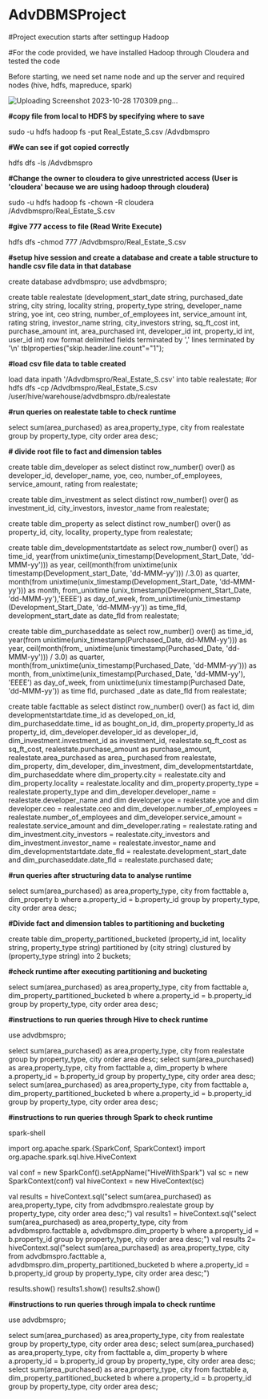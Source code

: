# AdvDBMSProject

#Project execution starts after settingup Hadoop

#For the code provided, we have installed Hadoop through Cloudera and tested the code

Before starting, we need set name node and up the server and required nodes (hive, hdfs, mapreduce, spark)

![Uploading Screenshot 2023-10-28 170309.png…]()


**#copy file from local to HDFS by specifying where to save**

sudo -u hdfs hadoop fs -put Real_Estate_S.csv /Advdbmspro

**#We can see if got copied correctly**

hdfs dfs -ls /Advdbmspro

**#Change the owner to cloudera to give unrestricted access (User is 'cloudera' because we are using hadoop through cloudera)**

sudo -u hdfs hadoop fs -chown -R cloudera /Advdbmspro/Real_Estate_S.csv

**#give 777 access to file (Read Write Execute)**

hdfs dfs -chmod 777 /Advdbmspro/Real_Estate_S.csv

**#setup hive session and create a database and create a table structure to handle csv file data in that database**

create database advdbmspro;
use advdbmspro;

create table realestate (development_start_date string, purchased_date string, city string, locality string, property_type string, developer_name string, yoe int, ceo string, number_of_employees int, service_amount int, rating string, investor_name string, city_investors string, sq_ft_cost int, purchase_amount int, area_purchased int, developer_id int, property_id int, user_id int) row format delimited fields terminated by ',' lines terminated by '\n' tblproperties("skip.header.line.count"="1");

**#load csv file data to table created**

load data inpath '/Advdbmspro/Real_Estate_S.csv' into table realestate;
#or
hdfs dfs -cp /Advdbmspro/Real_Estate_S.csv /user/hive/warehouse/advdbmspro.db/realestate

**#run queries on realestate table to check runtime**

select sum(area_purchased) as area,property_type, city from realestate group by property_type, city order area desc;

**# divide root file to fact and dimension tables**

create table dim_developer as select distinct row_number() over() as developer_id, developer_name, yoe, ceo, number_of_employees, service_amount, rating from realestate;

create table dim_investment as select distinct row_number() over() as investment_id, city_investors, investor_name from realestate;

create table dim_property as select distinct row_number() over() as property_id, city, locality, property_type from realestate;

create table dim_developmentstartdate as select row_number() over() as time_id, year(from unixtime(unix_timestamp(Development_Start_Date, 'dd-MMM-yy'))) as year, ceil(month(from unixtime(unix timestamp(Development_start_Date, 'dd-MMM-yy'))) /.3.0) as quarter, month(from unixtime(unix_timestamp(Development_Start_Date, 'dd-MMM-yy'))) as month, from_unixtime (unix_timestamp(Development_Start_Date, 'dd-MMM-yy'),'EEEE') as day_of_week, from_unixtime(unix_timestamp (Development_Start_Date, 'dd-MMM-yy')) as time_fld, development_start_date as date_fld from realestate;

create table dim_purchaseddate as select row_number() over() as time_id, year(from unixtime(unix_timestamp(Purchased_Date, dd-MMM-yy'))) as year, ceil(month(from_ unixtime(unix timestamp(Purchased_Date, 'dd-MMM-yy'))) / 3.0) as quarter, month(from_unixtime(unix_timestamp(Purchased_Date, 'dd-MMM-yy'))) as month, from_unixtime(unix_timestamp(Purchased_Date, 'dd-MMM-yy'), 'EEEE') as day_of_week, from unixtime(unix timestamp(Purchased Date, 'dd-MMM-yy')) as time fld, purchased _date as
date_fld from realestate;

create table facttable as select distinct row_number() over() as fact id, dim developmentstartdate.time_id as developed_on_id, dim_purchaseddate.time_ id as bought_on_id, dim_property.property_Id as property_id, dim_developer.developer_id as developer_id, dim_investment.investment_id as investment_id, realestate.sq_ft_cost as sq_ft_cost, realestate.purchase_amount as purchase_amount, realestate.area_purchased as area_ purchased from realestate, dim_property, dim_developer, dim_investment, dim_developmentstartdate, dim_purchaseddate where dim_property.city = realestate.city and dim_property.locality = realestate.locality and dim_property.property_type = realestate.property_type and dim_developer.developer_name = realestate.developer_name and dim developer.yoe = realestate.yoe and dim developer.ceo = realestate.ceo and dim_developer.number_of_employees = realestate.number_of_employees and dim_developer.service_amount = realestate.service_amount and dim_developer.rating = realestate.rating and dim_investment.city_investors = realestate.city_investors and dim_investment.investor_name = realestate.investor_name and dim_developmentstartdate.date_fld = realestate.development_start_date and dim_purchaseddate.date_fld = realestate.purchased date;


**#run queries after structuring data to analyse runtime**

select sum(area_purchased) as area,property_type, city from facttable a, dim_property b where a.property_id = b.property_id group by property_type, city order area desc;


**#Divide fact and dimension tables to partitioning and bucketing**

create table dim_property_partitioned_bucketed (property_id int, locality string, property_type string) partitioned by (city string) clustured by (property_type string) into 2 buckets;


**#check runtime after executing partitioning and bucketing**

select sum(area_purchased) as area,property_type, city from facttable a, dim_property_partitioned_bucketed b where a.property_id = b.property_id group by property_type, city order area desc;







**#instructions to run queries through Hive to check runtime**

use advdbmspro;

select sum(area_purchased) as area,property_type, city from realestate group by property_type, city order area desc;
select sum(area_purchased) as area,property_type, city from facttable a, dim_property b where a.property_id = b.property_id group by property_type, city order area desc;
select sum(area_purchased) as area,property_type, city from facttable a, dim_property_partitioned_bucketed b where a.property_id = b.property_id group by property_type, city order area desc;



**#instructions to run queries through Spark to check runtime**

spark-shell

import org.apache.spark.{SparkConf, SparkContext}
import org.apache.spark.sql.hive.HiveContext

val conf = new SparkConf().setAppName("HiveWithSpark")
val sc = new SparkContext(conf)
val hiveContext = new HiveContext(sc)

val results = hiveContext.sql("select sum(area_purchased) as area,property_type, city from advdbmspro.realestate group by property_type, city order area desc;")
val results1 = hiveContext.sql("select sum(area_purchased) as area,property_type, city from advdbmspro.facttable a, advdbmspro.dim_property b where a.property_id = b.property_id group by property_type, city order area desc;")
val results 2= hiveContext.sql("select sum(area_purchased) as area,property_type, city from advdbmspro.facttable a, advdbmspro.dim_property_partitioned_bucketed b where a.property_id = b.property_id group by property_type, city order area desc;")


results.show()
results1.show()
results2.show()


**#instructions to run queries through impala to check runtime**

use advdbmspro;

select sum(area_purchased) as area,property_type, city from realestate group by property_type, city order area desc;
select sum(area_purchased) as area,property_type, city from facttable a, dim_property b where a.property_id = b.property_id group by property_type, city order area desc;
select sum(area_purchased) as area,property_type, city from facttable a, dim_property_partitioned_bucketed b where a.property_id = b.property_id group by property_type, city order area desc;
